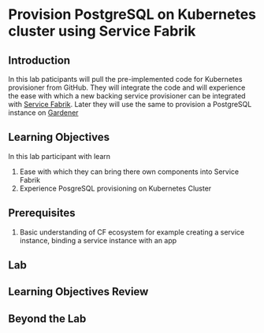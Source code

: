 # Provision PostgreSQL on Kubernetes cluster using Service Fabrik

## Introduction
In this lab paticipants will pull the pre-implemented code for Kubernetes provisioner from GitHub. They will integrate the code and will experience the ease with which a new backing service provisioner can be integrated with [Service Fabrik](https://github.com/cloudfoundry-incubator/service-fabrik-broker). Later they will use the same to provision a PostgreSQL instance on [Gardener](https://gardener.cloud/)

## Learning Objectives
In this lab participant with learn
1. Ease with which they can bring there own components into Service Fabrik
2. Experience PosgreSQL provisioning on Kubernetes Cluster

## Prerequisites
1. Basic understanding of CF ecosystem for example creating a service instance, binding a service instance with an app

## Lab

## Learning Objectives Review

## Beyond the Lab
